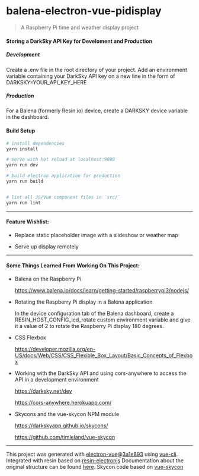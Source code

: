 # balena-electron-vue-pidisplay

> A Raspberry Pi time and weather display project

#### Storing a DarkSky API Key for Develoment and Production

##### Development
Create a .env file in the root directory of your project. Add an environment variable containing your DarkSky API key on a new line in the form of DARKSKY=YOUR_API_KEY_HERE

##### Production
For a Balena (formerly Resin.io) device, create a DARKSKY device variable in the dashboard.
#### Build Setup

``` bash
# install dependencies
yarn install

# serve with hot reload at localhost:9080
yarn run dev

# build electron application for production
yarn run build


# lint all JS/Vue component files in `src/`
yarn run lint

```

---

#### Feature Wishlist:

- Replace static placeholder image with a slideshow or weather map

- Serve up display remotely

---

#### Some Things Learned From Working On This Project:

- Balena on the Raspberry Pi

  https://www.balena.io/docs/learn/getting-started/raspberrypi3/nodejs/
  
- Rotating the Raspberry Pi display in a Balena application

  In the device configuration tab of the Balena dashboard, create a RESIN_HOST_CONFIG_lcd_rotate custom environment variable and give it a value of 2 to rotate the Raspberry Pi display 180 degrees.
  
- CSS Flexbox

  https://developer.mozilla.org/en-US/docs/Web/CSS/CSS_Flexible_Box_Layout/Basic_Concepts_of_Flexbox
  
- Working with the DarkSky API and using cors-anywhere to access the API in a development environment

  https://darksky.net/dev

  https://cors-anywhere.herokuapp.com/
  
- Skycons and the vue-skycon NPM module

  https://darkskyapp.github.io/skycons/
  
  https://github.com/timleland/vue-skycon
  
---

This project was generated with [electron-vue](https://github.com/SimulatedGREG/electron-vue)@[3a1e893](https://github.com/SimulatedGREG/electron-vue/tree/3a1e893e10e8dcfb4c5e5580810ed70f74b3a83e) using [vue-cli](https://github.com/vuejs/vue-cli).
Integrated with resin based on [resin-electronjs](https://github.com/resin-io/resin-electronjs)
Documentation about the original structure can be found [here](https://simulatedgreg.gitbooks.io/electron-vue/content/index.html).
Skycon code based on [vue-skycon](https://github.com/timleland/vue-skycon)
